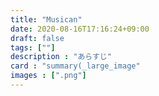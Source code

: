 ```yaml
---
title: "Musican"
date: 2020-08-16T17:16:24+09:00
draft: false
tags: [""]
description : "あらすじ"
card : "summary(_large_image"
images : [".png"]
---
```

